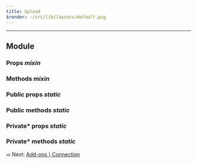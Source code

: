 ```yaml
---
title: Upload
$render: ~/src/lib/layouts/default.pug
---
```


---

## Module

### Props <var>mixin</var>
### Methods <var>mixin</var>

### Public props <var>static</var>
### Public methods <var>static</var>

### Private* props <var>static</var>
### Private* methods <var>static</var>

➯ Next: [Add-ons &rangle; Connection](./docs/connection)
